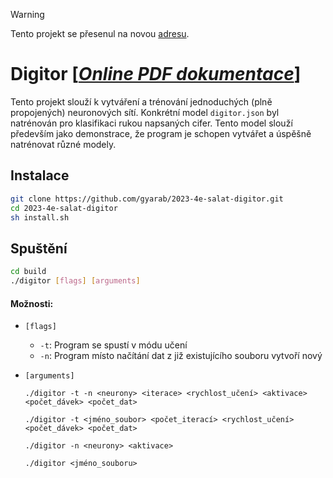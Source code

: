 > [!WARNING]
> Tento projekt se přesenul na novou <a href="https://github.com/ondrej-salat/digitor">adresu</a>.

# Digitor [<i><a href="https://gyarab.github.io/2023-4e-salat-digitor/main.pdf">Online PDF dokumentace</a></i>]

Tento projekt slouží k vytváření a trénování jednoduchých (plně propojených) neuronových sítí. Konkrétní
model `digitor.json`
byl natrénován pro klasifikaci rukou napsaných cifer.
Tento model slouží především jako demonstrace, že program je schopen vytvářet a úspěšně natrénovat různé modely.

## Instalace

```sh
git clone https://github.com/gyarab/2023-4e-salat-digitor.git
cd 2023-4e-salat-digitor
sh install.sh
```

## Spuštění

```sh
cd build
./digitor [flags] [arguments]
```

#### Možnosti:

* `[flags]`
    * `-t`: Program se spustí v módu učení
    * `-n`: Program místo načítání dat z již existujícího souboru vytvoří nový

* `[arguments]`
   ```shell
  ./digitor -t -n <neurony> <iterace> <rychlost_učení> <aktivace> <počet_dávek> <počet_dat>
  ``` 
   ```shell
  ./digitor -t <jméno_soubor> <počet_iterací> <rychlost_učení> <počet_dávek> <počet_dat>
  ```
  ```shell
  ./digitor -n <neurony> <aktivace>
  ``` 
  ```shell
  ./digitor <jméno_souboru> 
  ```